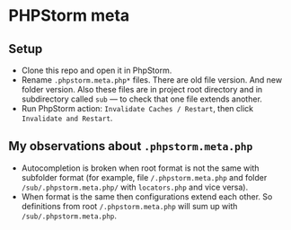 # PHPStorm meta

## Setup
- Clone this repo and open it in PhpStorm.
- Rename `.phpstorm.meta.php*` files. There are old file version. And new folder version. Also these files are in project root directory and in subdirectory called `sub` — to check that one file extends another.
- Run PhpStorm action: `Invalidate Caches / Restart`, then click `Invalidate and Restart`.

## My observations about `.phpstorm.meta.php`
- Autocompletion is broken when root format is not the same with subfolder format (for example, file `/.phpstorm.meta.php` and folder `/sub/.phpstorm.meta.php/` with `locators.php` and vice versa).
- When format is the same then configurations extend each other. So definitions from root `/.phpstorm.meta.php` will sum up with `/sub/.phpstorm.meta.php`.
